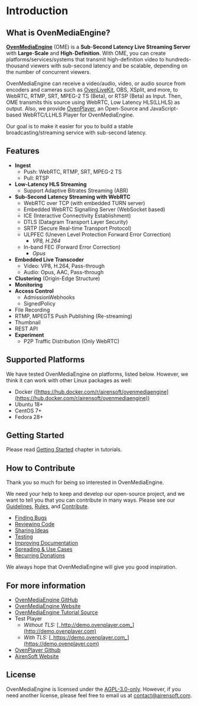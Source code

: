 # Introduction

## What is OvenMediaEngine?

[**OvenMediaEngine**](https://github.com/AirenSoft/OvenMediaEngine) (OME) is a **Sub**-**Second Latency Live Streaming Server** with **Large**-**Scale** and **High**-**Definition**. With OME, you can create platforms/services/systems that transmit high-definition video to hundreds-thousand viewers with sub-second latency and be scalable, depending on the number of concurrent viewers.

OvenMediaEngine can receive a video/audio, video, or audio source from encoders and cameras such as [OvenLiveKit](https://www.ovenmediaengine.com/olk), OBS, XSplit, and more, to WebRTC, RTMP, SRT, MPEG-2 TS (Beta), or RTSP (Beta) as Input. Then, OME transmits this source using WebRTC, Low Latency HLS(LLHLS) as output. Also, we provide [OvenPlayer](https://github.com/AirenSoft/OvenPlayer), an Open-Source and JavaScript-based WebRTC/LLHLS Player for OvenMediaEngine.

Our goal is to make it easier for you to build a stable broadcasting/streaming service with sub-second latency.

## Features

* **Ingest**
  * Push: WebRTC, RTMP, SRT, MPEG-2 TS
  * Pull: RTSP
* **Low-Latency HLS Streaming**
  * Support Adaptive Bitrates Streaming (ABR)
* **Sub-Second Latency Streaming with WebRTC**
  * WebRTC over TCP (with embedded TURN server)
  * Embedded WebRTC Signalling Server (WebSocket based)
  * ICE (Interactive Connectivity Establishment)
  * DTLS (Datagram Transport Layer Security)
  * SRTP (Secure Real-time Transport Protocol)
  * ULPFEC (Uneven Level Protection Forward Error Correction)
    * _VP8, H.264_
  * In-band FEC (Forward Error Correction)
    * _Opus_
* **Embedded Live Transcoder**
  * Video: VP8, H.264, Pass-through
  * Audio: Opus, AAC, Pass-through
* **Clustering** (Origin-Edge Structure)
* **Monitoring**
* **Access Control**
  * AdmissionWebhooks
  * SignedPolicy
* File Recording
* RTMP, MPEGTS Push Publishing (Re-streaming)
* Thumbnail
* REST API
* **Experiment**
  * P2P Traffic Distribution (Only WebRTC)

## Supported Platforms

We have tested OvenMediaEngine on platforms, listed below. However, we think it can work with other Linux packages as well:

* Docker ([https://hub.docker.com/r/airensoft/ovenmediaengine](https://hub.docker.com/r/airensoft/ovenmediaengine))
* Ubuntu 18+
* CentOS 7+
* Fedora 28+

## Getting Started

Please read [Getting Started](getting-started.md) chapter in tutorials.

## How to Contribute

Thank you so much for being so interested in OvenMediaEngine.

We need your help to keep and develop our open-source project, and we want to tell you that you can contribute in many ways. Please see our [Guidelines](../CONTRIBUTING.md), [Rules](../CODE\_OF\_CONDUCT.md), and [Contribute](https://www.ovenmediaengine.com/contribute).

* [Finding Bugs](../CONTRIBUTING.md#finding-bugs)
* [Reviewing Code](../CONTRIBUTING.md#reviewing-code)
* [Sharing Ideas](../CONTRIBUTING.md#sharing-ideas)
* [Testing](../CONTRIBUTING.md#testing)
* [Improving Documentation](../CONTRIBUTING.md#improving-documentation)
* [Spreading & Use Cases](../CONTRIBUTING.md#spreading--use-cases)
* [Recurring Donations](../CONTRIBUTING.md#recurring-donations)

We always hope that OvenMediaEngine will give you good inspiration.

## For more information

* [OvenMediaEngine GitHub](https://github.com/AirenSoft/OvenMediaEngine)
* [OvenMediaEngine Website](https://ovenmediaengine.com)
* [OvenMediaEngine Tutorial Source](https://github.com/AirenSoft/OvenMediaEngineDocs)
* Test Player
  * _Without TLS:_ [_http://demo.ovenplayer.com_](http://demo.ovenplayer.com)
  * _With TLS:_ [_https://demo.ovenplayer.com_](https://demo.ovenplayer.com)
* [OvenPlayer Github](https://github.com/AirenSoft/OvenPlayer)
* [AirenSoft Website](https://www.airensoft.com)

## License

OvenMediaEngine is licensed under the [AGPL-3.0-only](../LICENSE). However, if you need another license, please feel free to email us at [contact@airensoft.com](mailto:contact@airensoft.com).
